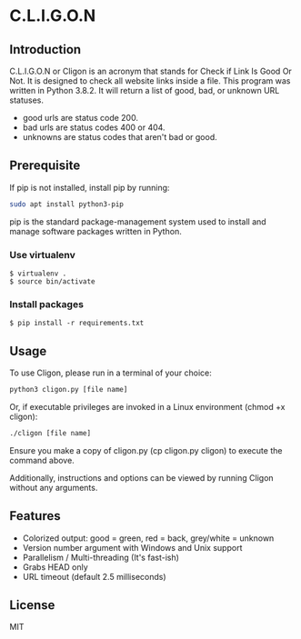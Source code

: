 # C.L.I.G.O.N

## Introduction

C.L.I.G.O.N or Cligon is an acronym that stands for Check if Link Is Good Or Not.
It is designed to check all website links inside a file. This program was written in Python 3.8.2.
It will return a list of good, bad, or unknown URL statuses.
- good urls are status code 200.
- bad urls are status codes 400 or 404.
- unknowns are status codes that aren't bad or good.

## Prerequisite

If pip is not installed, install pip by running:
```bash
sudo apt install python3-pip
```
pip is the standard package-management system used to install and manage software packages written in Python.

### Use virtualenv

```shell script
$ virtualenv .
$ source bin/activate
```
### Install packages

```shell script
$ pip install -r requirements.txt
```

## Usage

To use Cligon, please run in a terminal of your choice:
```bash
python3 cligon.py [file name]
```
Or, if executable privileges are invoked in a Linux environment (chmod +x cligon):
```bash
./cligon [file name]
```
Ensure you make a copy of cligon.py (cp cligon.py cligon) to execute the command above.

Additionally, instructions and options can be viewed by running Cligon without any arguments.

## Features
- Colorized output: good = green, red = back, grey/white = unknown
- Version number argument with Windows and Unix support
- Parallelism / Multi-threading (It's fast-ish)
- Grabs HEAD only
- URL timeout (default 2.5 milliseconds)

## License

MIT
